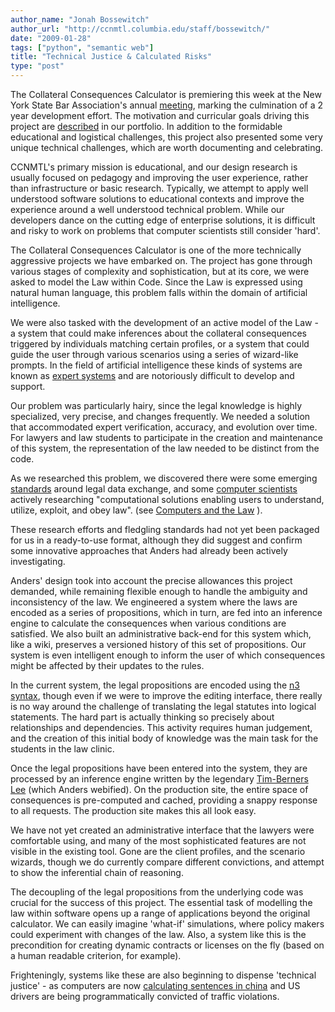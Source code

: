 ```yaml
---
author_name: "Jonah Bossewitch"
author_url: "http://ccnmtl.columbia.edu/staff/bossewitch/"
date: "2009-01-28"
tags: ["python", "semantic web"]
title: "Technical Justice & Calculated Risks"
type: "post"
---
```


<p>The Collateral Consequences Calculator is premiering this week at the New York State Bar Association's annual <a href="http://www.nysba.org/AM2009/AMDailyUpdate.htm">meeting</a>, marking the culmination of a 2 year development effort. The motivation and curricular goals driving this project are <a href="http://ccnmtl.columbia.edu/triangle/from_portfolio.html#TI_5244">described</a> in our portfolio. In addition to the formidable educational and logistical challenges, this project also presented some very unique technical challenges, which are worth documenting and celebrating.</p>

<!--more-->

<p><span class="caps">CCNMTL'</span>s primary mission is educational, and our design research is usually focused on pedagogy and improving the user experience, rather than infrastructure or basic research. Typically, we attempt to apply well understood software solutions to educational contexts and improve the experience around a well understood technical problem. While our developers dance on the cutting edge of enterprise solutions, it is difficult and risky to work on problems that computer scientists still consider 'hard'.</p>

<p>The Collateral Consequences Calculator is one of the more technically aggressive projects we have embarked on. The project has gone through various stages of complexity and sophistication, but at its core, we were asked to model the Law within Code. Since the Law is expressed using natural human language, this problem falls within the domain of artificial intelligence.</p>

<p>We were also tasked with the development of an active model of the Law - a system that could make inferences about the collateral consequences triggered by individuals matching certain profiles, or a system that could guide the user through various scenarios using a series of wizard-like prompts. In the field of artificial intelligence these kinds of systems are known as <a href="http://en.wikipedia.org/wiki/Expert_system">expert systems</a> and are notoriously difficult to develop and support.</p>

<p>Our problem was particularly hairy, since the legal knowledge is highly specialized, very precise, and changes frequently. We needed a solution that accommodated expert verification, accuracy, and evolution over time. For lawyers and law students to participate in the creation and maintenance of this system, the representation of the law needed to be distinct from the code.</p>

<p>As we researched this problem, we discovered there were some emerging <a href="http://www.legalxml.org/">standards</a> around legal data exchange, and some <a href="http://logic.stanford.edu/people/genesereth/">computer scientists</a> actively researching "computational solutions enabling users to understand, utilize, exploit, and obey law". (see <a href="http://logic.stanford.edu/classes/cs204/index.html">Computers and the Law</a> ).</p>

<p>These research efforts and fledgling standards had not yet been packaged for us in a ready-to-use format, although they did suggest and confirm some innovative approaches that Anders had already been actively investigating.</p>

<p>Anders' design took into account the precise allowances this project demanded, while remaining flexible enough to handle the ambiguity and inconsistency of the law. We engineered a system where the laws are encoded as a series of propositions, which in turn, are fed into an inference engine to calculate the consequences when various conditions are satisfied. We also built an administrative back-end for this system which, like a wiki, preserves a versioned history of this set of propositions. Our system is even intelligent enough to inform the user of which consequences might be affected by their updates to the rules.</p>

<p>In the current system, the legal propositions are encoded using the <a href="http://www.w3.org/DesignIssues/Notation3.html">n3 syntax</a>, though even if we were to improve the editing interface, there really is no way around the challenge of translating the legal statutes into logical statements. The hard part is actually thinking so precisely about relationships and dependencies. This activity requires human judgement, and the creation of this initial body of knowledge was the main task for the students in the law clinic.</p>

<p>Once the legal propositions have been entered into the system, they are processed by an inference engine written by the legendary <a href="http://www.w3.org/People/Berners-Lee/">Tim-Berners Lee</a> (which Anders webified). On the production site, the entire space of consequences is pre-computed and cached, providing a snappy response to all requests. The production site makes this all look easy.</p>

<p>We have not yet created an administrative interface that the lawyers were comfortable using, and many of the most sophisticated features are not visible in the existing tool. Gone are the client profiles, and the scenario wizards, though we do currently compare different convictions, and attempt to show the inferential chain of reasoning.</p>

<p>The decoupling of the legal propositions from the underlying code was crucial for the success of this project. The essential task of modelling the law within software opens up a range of applications beyond the original calculator. We can easily imagine 'what-if' simulations, where policy makers could experiment with changes of the law. Also, a system like this is the precondition for creating dynamic contracts or licenses on the fly (based on a human readable criterion, for example).</p>

<p>Frighteningly, systems like these are also beginning to dispense 'technical justice' - as computers are now <a href="http://news.cnet.com/Justice-at-the-click-of-a-mouse-in-China/2100-1012_3-6115154.html">calculating sentences in china</a> and US drivers are being programmatically convicted of traffic violations.</p>
